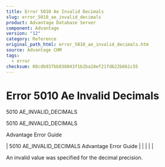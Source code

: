 ```yaml
---
title: Error 5010 Ae Invalid Decimals
slug: error_5010_ae_invalid_decimals
product: Advantage Database Server
component: Advantage
version: "12"
category: Reference
original_path_html: error_5010_ae_invalid_decimals.htm
source: Advantage CHM
tags:
  - error
checksum: 08cdb937bb038043f1b2ba18ef21fd622b661c55
---
```


# Error 5010 Ae Invalid Decimals

5010 AE\_INVALID\_DECIMALS

5010 AE\_INVALID\_DECIMALS

Advantage Error Guide

| 5010 AE\_INVALID\_DECIMALS  Advantage Error Guide |  |  |  |  |

An invalid value was specified for the decimal precision.
